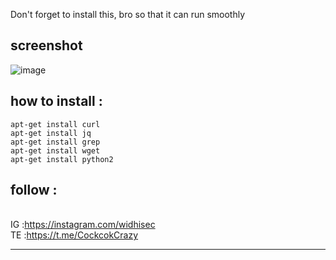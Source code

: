 Don't forget to install this, bro so that it can run smoothly
## screenshot
![image](https://raw.githubusercontent.com/widhisec/soundcloud-downloader/master/OK.png)
## how to install :
```
apt-get install curl
apt-get install jq
apt-get install grep
apt-get install wget
apt-get install python2
```
## follow :
<br>IG :https://instagram.com/widhisec</br>
TE :https://t.me/CockcokCrazy</br>
___________________________________________
